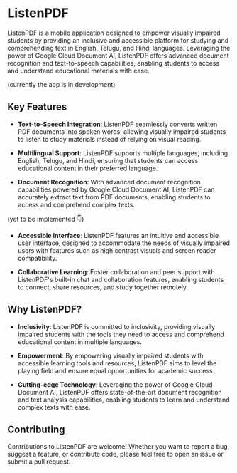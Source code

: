 # ListenPDF

ListenPDF is a mobile application designed to empower visually impaired students by providing an inclusive and accessible platform for studying and comprehending text in English, Telugu, and Hindi languages. Leveraging the power of Google Cloud Document AI, ListenPDF offers advanced document recognition and text-to-speech capabilities, enabling students to access and understand educational materials with ease.

(currently the app is in development)

## Key Features

- **Text-to-Speech Integration**: ListenPDF seamlessly converts written PDF documents into spoken words, allowing visually impaired students to listen to study materials instead of relying on visual reading.

- **Multilingual Support**: ListenPDF supports multiple languages, including English, Telugu, and Hindi, ensuring that students can access educational content in their preferred language.

- **Document Recognition**: With advanced document recognition capabilities powered by Google Cloud Document AI, ListenPDF can accurately extract text from PDF documents, enabling students to access and comprehend complex texts.

(yet to be implemented 👇)

- **Accessible Interface**: ListenPDF features an intuitive and accessible user interface, designed to accommodate the needs of visually impaired users with features such as high contrast visuals and screen reader compatibility.

- **Collaborative Learning**: Foster collaboration and peer support with ListenPDF's built-in chat and collaboration features, enabling students to connect, share resources, and study together remotely.

## Why ListenPDF?

- **Inclusivity**: ListenPDF is committed to inclusivity, providing visually impaired students with the tools they need to access and comprehend educational content in multiple languages.

- **Empowerment**: By empowering visually impaired students with accessible learning tools and resources, ListenPDF aims to level the playing field and ensure equal opportunities for academic success.

- **Cutting-edge Technology**: Leveraging the power of Google Cloud Document AI, ListenPDF offers state-of-the-art document recognition and text analysis capabilities, enabling students to learn and understand complex texts with ease.



## Contributing

Contributions to ListenPDF are welcome! Whether you want to report a bug, suggest a feature, or contribute code, please feel free to open an issue or submit a pull request.

